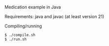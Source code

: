 Medication example in Java

Requirements: java and javac (at least version 21)

Compiling/running

```
$ ./compile.sh
$ ./run.sh
```
